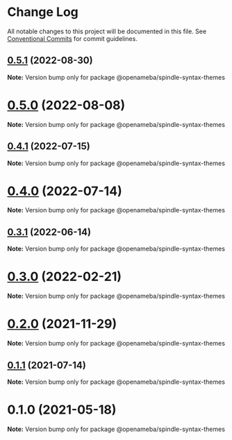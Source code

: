 # Change Log

All notable changes to this project will be documented in this file.
See [Conventional Commits](https://conventionalcommits.org) for commit guidelines.

## [0.5.1](https://github.com/openameba/spindle/compare/@openameba/spindle-syntax-themes@0.5.0...@openameba/spindle-syntax-themes@0.5.1) (2022-08-30)

**Note:** Version bump only for package @openameba/spindle-syntax-themes





# [0.5.0](https://github.com/openameba/spindle/compare/@openameba/spindle-syntax-themes@0.4.1...@openameba/spindle-syntax-themes@0.5.0) (2022-08-08)

**Note:** Version bump only for package @openameba/spindle-syntax-themes





## [0.4.1](https://github.com/openameba/spindle/compare/@openameba/spindle-syntax-themes@0.4.0...@openameba/spindle-syntax-themes@0.4.1) (2022-07-15)

**Note:** Version bump only for package @openameba/spindle-syntax-themes





# [0.4.0](https://github.com/openameba/spindle/compare/@openameba/spindle-syntax-themes@0.3.1...@openameba/spindle-syntax-themes@0.4.0) (2022-07-14)

**Note:** Version bump only for package @openameba/spindle-syntax-themes





## [0.3.1](https://github.com/openameba/spindle/compare/@openameba/spindle-syntax-themes@0.3.0...@openameba/spindle-syntax-themes@0.3.1) (2022-06-14)

**Note:** Version bump only for package @openameba/spindle-syntax-themes





# [0.3.0](https://github.com/openameba/spindle/compare/@openameba/spindle-syntax-themes@0.2.0...@openameba/spindle-syntax-themes@0.3.0) (2022-02-21)

**Note:** Version bump only for package @openameba/spindle-syntax-themes





# [0.2.0](https://github.com/openameba/spindle/compare/@openameba/spindle-syntax-themes@0.1.1...@openameba/spindle-syntax-themes@0.2.0) (2021-11-29)

**Note:** Version bump only for package @openameba/spindle-syntax-themes





## [0.1.1](https://github.com/openameba/spindle/compare/@openameba/spindle-syntax-themes@0.1.0...@openameba/spindle-syntax-themes@0.1.1) (2021-07-14)

**Note:** Version bump only for package @openameba/spindle-syntax-themes





# 0.1.0 (2021-05-18)

**Note:** Version bump only for package @openameba/spindle-syntax-themes
